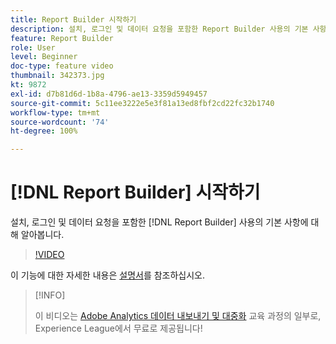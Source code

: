 ```yaml
---
title: Report Builder 시작하기
description: 설치, 로그인 및 데이터 요청을 포함한 Report Builder 사용의 기본 사항에 대해 알아봅니다.
feature: Report Builder
role: User
level: Beginner
doc-type: feature video
thumbnail: 342373.jpg
kt: 9872
exl-id: d7b81d6d-1b8a-4796-ae13-3359d5949457
source-git-commit: 5c11ee3222e5e3f81a13ed8fbf2cd22fc32b1740
workflow-type: tm+mt
source-wordcount: '74'
ht-degree: 100%

---
```


# [!DNL Report Builder] 시작하기

설치, 로그인 및 데이터 요청을 포함한 [!DNL Report Builder] 사용의 기본 사항에 대해 알아봅니다.

>[!VIDEO](https://video.tv.adobe.com/v/342373/?quality=12&learn=on)

이 기능에 대한 자세한 내용은 [설명서](https://experienceleague.adobe.com/docs/analytics/analyze/report-builder/home.html?lang=ko)를 참조하십시오.

>[!INFO]
>
> 이 비디오는 [Adobe Analytics 데이터 내보내기 및 대중화](https://experienceleague.adobe.com/?recommended=Analytics-A-1-2022.1.democratizing) 교육 과정의 일부로, Experience League에서 무료로 제공됩니다!